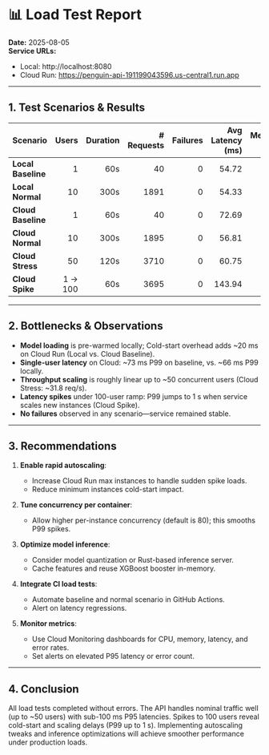 # 📊 Load Test Report

**Date:** 2025-08-05  
**Service URLs:**  
- Local: http://localhost:8080  
- Cloud Run: https://penguin-api-191199043596.us-central1.run.app  

---

## 1. Test Scenarios & Results

| Scenario         | Users   | Duration | # Requests | Failures | Avg Latency (ms) | Median (ms) | P95 Latency (ms) | P99 Latency (ms) | Throughput (req/s) |
|------------------|--------:|---------:|-----------:|---------:|-----------------:|------------:|-----------------:|-----------------:|-------------------:|
| **Local Baseline** |       1 |      60s |         40 |        0 |            54.72 |          55 |               68 |               73 |               0.7  |
| **Local Normal**   |      10 |     300s |      1891 |        0 |            54.33 |          54 |               60 |               66 |               6.31 |
| **Cloud Baseline** |       1 |      60s |         40 |        0 |            72.69 |          68 |              120 |              130 |               0.6  |
| **Cloud Normal**   |      10 |     300s |      1895 |        0 |            56.81 |          52 |               74 |              130 |               6.4  |
| **Cloud Stress**   |      50 |     120s |      3710 |        0 |            60.75 |          56 |               95 |              150 |              31.8  |
| **Cloud Spike**    | 1 → 100 |      60s |      3695 |        0 |           143.94 |          66 |              130 |             1000 |              63.1  |

---

## 2. Bottlenecks & Observations

- **Model loading** is pre-warmed locally; Cold-start overhead adds ~20 ms on Cloud Run (Local vs. Cloud Baseline).  
- **Single-user latency** on Cloud: ~73 ms P99 on baseline, vs. ~66 ms P99 locally.  
- **Throughput scaling** is roughly linear up to ~50 concurrent users (Cloud Stress: ~31.8 req/s).  
- **Latency spikes** under 100-user ramp: P99 jumps to 1 s when service scales new instances (Cloud Spike).  
- **No failures** observed in any scenario—service remained stable.

---

## 3. Recommendations

1. **Enable rapid autoscaling**:  
   - Increase Cloud Run max instances to handle sudden spike loads.  
   - Reduce minimum instances cold-start impact.

2. **Tune concurrency per container**:  
   - Allow higher per-instance concurrency (default is 80); this smooths  P99 spikes.

3. **Optimize model inference**:  
   - Consider model quantization or Rust-based inference server.  
   - Cache features and reuse XGBoost booster in-memory.

4. **Integrate CI load tests**:  
   - Automate baseline and normal scenario in GitHub Actions.  
   - Alert on latency regressions.

5. **Monitor metrics**:  
   - Use Cloud Monitoring dashboards for CPU, memory, latency, and error rates.  
   - Set alerts on elevated P95 latency or error count.

---

## 4. Conclusion

All load tests completed without errors. The API handles nominal traffic well (up to ~50 users) with sub-100 ms P95 latencies. Spikes to 100 users reveal cold-start and scaling delays (P99 up to 1 s). Implementing autoscaling tweaks and inference optimizations will achieve smoother performance under production loads.
